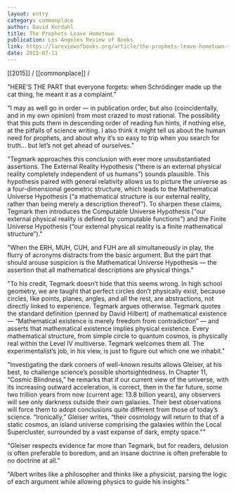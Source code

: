 ```yaml
---
layout: entry
category: commonplace
author: David Kordahl
title: The Prophets Leave Hometown
publication: Los Angeles Review of Books
link: https://lareviewofbooks.org/article/the-prophets-leave-hometown-three-physicists-try-philosophy/
date: 2015-07-11
---
```


[[2015]] / [[commonplace]] / 

"HERE’S THE PART that everyone forgets: when Schrödinger made up the cat thing, he meant it as a complaint."

"I may as well go in order — in publication order, but also (coincidentally, and in my own opinion) from most crazed to most rational. The possibility that this puts them in descending order of reading fun hints, if nothing else, at the pitfalls of science writing. I also think it might tell us about the human need for prophets, and about why it’s so easy to trip when you search for truth… but let’s not get ahead of ourselves."

"Tegmark approaches this conclusion with ever more unsubstantiated assertions. The External Reality Hypothesis (“there is an external physical reality completely independent of us humans”) sounds plausible. This hypothesis paired with general relativity allows us to picture the universe as a four-dimensional geometric structure, which leads to the Mathematical Universe Hypothesis (“a mathematical structure is our external reality, rather than being merely a description thereof”). To sharpen these claims, Tegmark then introduces the Computable Universe Hypothesis (“our external physical reality is defined by computable functions”) and the Finite Universe Hypothesis (“our external physical reality is a finite mathematical structure”)."
 
"When the ERH, MUH, CUH, and FUH are all simultaneously in play, the flurry of acronyms distracts from the basic argument. But the part that should arouse suspicion is the Mathematical Universe Hypothesis — the assertion that all mathematical descriptions are physical things."

"To his credit, Tegmark doesn’t hide that this seems wrong. In high school geometry, we are taught that perfect circles don’t physically exist, because circles, like points, planes, angles, and all the rest, are abstractions, not directly linked to experience. Tegmark argues otherwise. Tegmark quotes the standard definition (penned by David Hilbert) of mathematical existence — “Mathematical existence is merely freedom from contradiction” — and asserts that mathematical existence implies physical existence. Every mathematical structure, from simple circle to quantum cosmos, is physically real within the Level IV multiverse. Tegmark welcomes them all. The experimentalist’s job, in his view, is just to figure out which one we inhabit."

"Investigating the dark corners of well-known results allows Gleiser, at his best, to challenge science’s possible shortsightedness. In Chapter 11, “Cosmic Blindness,” he remarks that if our current view of the universe, with its increasing outward acceleration, is correct, then in the far future, some two trillion years from now (current age: 13.8 billion years), any observers will see only darkness outside their own galaxies. Their best observations will force them to adopt conclusions quite different from those of today’s science. “Ironically,” Gleiser writes, “their cosmology will return to that of a static cosmos, an island universe comprising the galaxies within the Local Supercluster, surrounded by a vast expanse of dark, empty space.”"
 
"Gleiser respects evidence far more than Tegmark, but for readers, delusion is often preferable to boredom, and an insane doctrine is often preferable to no doctrine at all."

"Albert writes like a philosopher and thinks like a physicist, parsing the logic of each argument while allowing physics to guide his insights."
